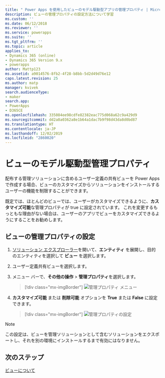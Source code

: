 ```yaml
---
title: " Power Apps を使用したビューのモデル駆動型アプリの管理プロパティ | MicrosoftDocs"
description: ビューの管理プロパティの設定方法について学習
ms.custom: ''
ms.date: 06/12/2018
ms.reviewer: ''
ms.service: powerapps
ms.suite: ''
ms.tgt_pltfrm: ''
ms.topic: article
applies_to:
- Dynamics 365 (online)
- Dynamics 365 Version 9.x
- powerapps
author: Mattp123
ms.assetid: a9014576-8fb2-4f28-b8bb-5d2d49d76e12
caps.latest.revision: 25
ms.author: matp
manager: kvivek
search.audienceType:
- maker
search.app:
- PowerApps
- D365CE
ms.openlocfilehash: 335084ee98cdfe82382eac775d068a62c9a429d9
ms.sourcegitcommit: dd2a8a0362a8e1b64a1dac7b9f98d43da8d0bd87
ms.translationtype: HT
ms.contentlocale: ja-JP
ms.lasthandoff: 12/02/2019
ms.locfileid: "2860020"
---
```

# <a name="model-driven-app-managed-properties-for-views"></a>ビューのモデル駆動型管理プロパティ

<a name="BKMK_ManagedProperties"></a>   
 
 配布する管理ソリューションに含めるユーザー定義の共有ビューを Power Apps で作成する場合、ビューのカスタマイズからソリューションをインストールするユーザーの機能を制限することができます。  
  
 既定では、ほとんどのビューでは、ユーザーがカスタマイズできるように、**カスタマイズ可能**な管理プロパティが true に設定されています。 これを変更するもっともな理由がない場合は、ユーザーのアプリでビューをカスタマイズできるようにすることをお勧めします。  
  
## <a name="set-managed-properties-for-a-view"></a>ビューの管理プロパティの設定  
  
1.  [ソリューション エクスプローラー](advanced-navigation.md#solution-explorer)を開いて、**エンティティ** を展開し、目的のエンティティを選択して **ビュー** を選択します。  
  
2.  ユーザー定義共有ビューを選択します。  
  
3.  メニュー バーで、**その他の操作** > **管理プロパティ**を選択します。  

    > [!div class="mx-imgBorder"] 
    > ![管理プロパティ メニュー](media/managed-properties.png)
  
4.  **カスタマイズ可能** または **削除可能** オプションを **True** または **False** に設定できます。  

    > [!div class="mx-imgBorder"] 
    > ![管理プロパティの設定](media/set-managed-properties.png)
  
> [!NOTE]
> この設定は、ビューを管理ソリューションとして含むソリューションをエクスポートし、それを別の環境にインストールするまで有効にはなりません。  

## <a name="next-steps"></a>次のステップ
[ビューについて](create-edit-views.md)
